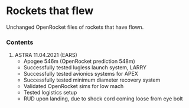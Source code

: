 
# Rockets that flew
Unchanged OpenRocket files of rockets that have flown.

### Contents
1) ASTRA 11.04.2021 (EARS)
    - Apogee 546m (OpenRocket prediction 548m)
    - Successfully tested lugless launch system, LARRY
    - Successfully tested avionics systems for APEX
    - Successfully tested minimum diameter recovery system
    - Validated OpenRocket sims for low mach
    - Tested logistics setup
    - RUD upon landing, due to shock cord coming loose from eye bolt
    
